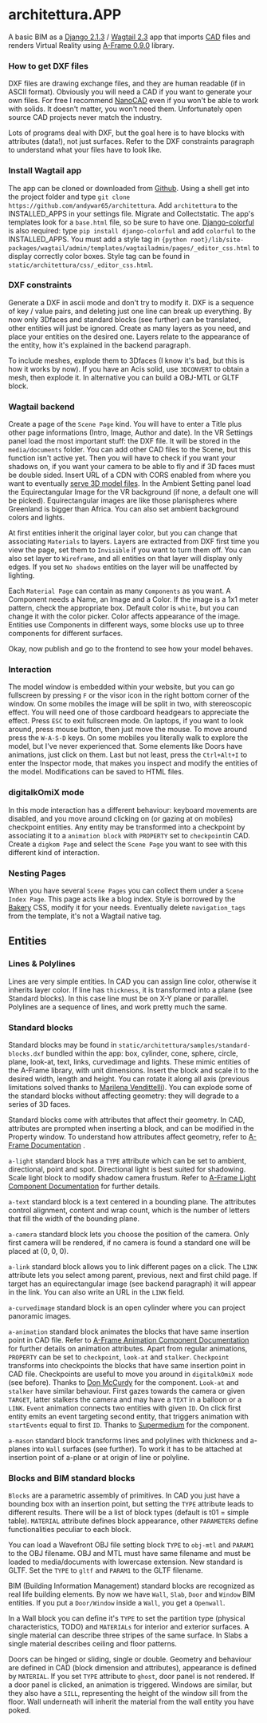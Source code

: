 # architettura.APP

A basic BIM as a [Django 2.1.3](https://www.djangoproject.com/) / [Wagtail 2.3](https://wagtail.io/) app that imports [CAD](https://en.wikipedia.org/wiki/AutoCAD_DXF) files and renders Virtual Reality using [A-Frame 0.9.0](https://aframe.io) library.

### How to get DXF files

DXF files are drawing exchange files, and they are human readable (if in ASCII format). Obviously you will need a CAD if you want to generate your own files. For free I recommend [NanoCAD](http://nanocad.com/) even if you won't be able to work with solids. It doesn't matter, you won't need them. Unfortunately open source CAD projects never match the industry.

Lots of programs deal with DXF, but the goal here is to have blocks with attributes (data!), not just surfaces. Refer to the DXF constraints paragraph to understand what your files have to look like.

### Install Wagtail app

The app can be cloned or downloaded from [Github](https://github.com/andywar65/architettura). Using a shell get into the project folder and type  `git clone https://github.com/andywar65/architettura`. Add `architettura` to the INSTALLED_APPS in your settings file. Migrate and Collectstatic. The app's templates look for a `base.html` file, so be sure to have one. [Django-colorful](https://github.com/charettes/django-colorful) is also required: type `pip install django-colorful` and add `colorful` to the INSTALLED_APPS. You must add a style tag in `{python root}/lib/site-packages/wagtail/admin/templates/wagtailadmin/pages/_editor_css.html` to display correctly color boxes. Style tag can be found in `static/architettura/css/_editor_css.html`.

### DXF constraints

Generate a DXF in ascii mode and don't try to modify it. DXF is a sequence of key / value pairs, and deleting just one line can break up everything. By now only 3Dfaces and standard blocks (see further) can be translated, other entities will just be ignored. Create as many layers as you need, and place your entities on the desired one. Layers relate to the appearance of the entity, how it's explained in the backend paragraph.

To include meshes, explode them to 3Dfaces (I know it's bad, but this is how it works by now). If you have an Acis solid, use `3DCONVERT` to obtain a mesh, then explode it. In alternative you can build a OBJ-MTL or GLTF block.

### Wagtail backend

Create a page of the `Scene Page` kind. You will have to enter a Title plus other page informations (Intro, Image, Author and date). In the VR Settings panel load the most important stuff: the DXF file. It will be stored in the `media/documents` folder. You can add other CAD files to the Scene, but this function isn't active yet. Then you will have to check if you want your shadows on, if you want your camera to be able to fly and if 3D faces must be double sided. Insert URL of a CDN with CORS enabled from where you want to eventually [serve 3D model files](https://aframe.io/docs/0.9.0/introduction/hosting-and-publishing.html#hosting-models). In the Ambient Setting panel load the Equirectangular Image for the VR background (if none, a default one will be picked). Equirectangular images are like those planispheres where Greenland is bigger than Africa. You can also set ambient background colors and lights.

At first entities inherit the original layer color, but you can change that associating `Materials` to layers. Layers are extracted from DXF first time you view the page, set them to `Invisible` if you want to turn them off. You can also set layer to `Wireframe`, and all entities on that layer will display only edges. If you set `No shadows` entities on the layer will be unaffected by lighting.

Each `Material Page` can contain as many `Components` as you want. A Component needs a Name, an Image and a Color. If the image is a 1x1 meter pattern, check the appropriate box. Default color is `white`, but you can change it with the color picker. Color affects appearance of the image. Entities use Components in different ways, some blocks use up to three components for different surfaces.

Okay, now publish and go to the frontend to see how your model behaves.

### Interaction

The model window is embedded within your website, but you can go fullscreen by pressing `F` or the visor icon in the right bottom corner of the window. On some mobiles the image will be split in two, with stereoscopic effect. You will need one of those cardboard headgears to appreciate the effect. Press `ESC` to exit fullscreen mode. On laptops, if you want to look around, press mouse button, then just move the mouse. To move around press the `W-A-S-D` keys. On some mobiles you literally walk to explore the model, but I've never experienced that. Some elements like Doors have animations, just click on them.
Last but not least, press the `Ctrl+Alt+I` to enter the Inspector mode, that makes you inspect and modify the entities of the model. Modifications can be saved to HTML files.

### digitalkOmiX mode

In this mode interaction has a different behaviour: keyboard movements are disabled, and you move around clicking on (or gazing at on mobiles) checkpoint entities. Any entity may be transformed into a checkpoint by associating it to a `animation block` with `PROPERTY` set to `checkpoint`in CAD. Create a `digkom Page` and select the `Scene Page` you want to see with this different kind of interaction.

### Nesting Pages

When you have several `Scene Pages` you can collect them under a `Scene Index Page`. This page acts like a blog index. Style is borrowed by the [Bakery](https://github.com/wagtail/bakerydemo) CSS, modify it for your needs. Eventually delete `navigation_tags` from the template, it's not a Wagtail native tag.

## Entities

### Lines & Polylines

Lines are very simple entities. In CAD you can assign line color, otherwise it inherits layer color. If line has `thickness`, it is transformed into a plane (see Standard blocks). In this case line must be on X-Y plane or parallel. Polylines are a sequence of lines, and work pretty much the same.

### Standard blocks

Standard blocks may be found in `static/architettura/samples/standard-blocks.dxf` bundled within the app: box, cylinder, cone, sphere, circle, plane, look-at, text, links, curvedimage and lights. These mimic entities of the A-Frame library, with unit dimensions. Insert the block and scale it to the desired width, length and height. You can rotate it along all axis (previous limitations solved thanks to [Marilena Vendittelli](http://www.dis.uniroma1.it/~venditt/)). You can explode some of the standard blocks without affecting geometry: they will degrade to a series of 3D faces.

Standard blocks come with attributes that affect their geometry. In CAD, attributes are prompted when inserting a block, and can be modified in the Property window. To understand how attributes affect geometry, refer to [A-Frame Documentation](https://aframe.io/docs/0.9.0/primitives/a-box.html) .

`a-light` standard block has a `TYPE` attribute which can be set to ambient, directional, point and spot. Directional light is best suited for shadowing. Scale light block to modify shadow camera frustum. Refer to [A-Frame Light Component Documentation](https://aframe.io/docs/0.9.0/components/light.html) for further details.

`a-text` standard block is a text centered in a bounding plane. The attributes control alignment, content and wrap count, which is the number of letters that fill the width of the bounding plane.

`a-camera` standard block lets you choose the position of the camera. Only first camera will be rendered, if no camera is found a standard one will be placed at (0, 0, 0).

`a-link` standard block allows you to link different pages on a click. The `LINK` attribute lets you select among parent, previous, next and first child page. If target has an equirectangular image (see backend paragraph) it will appear in the link. You can also write an URL in the `LINK` field.

`a-curvedimage` standard block is an open cylinder where you can project panoramic images.

`a-animation` standard block animates the blocks that have same insertion point in CAD file. Refer to [A-Frame Animation Component Documentation](https://aframe.io/docs/0.9.0/core/animations.html) for further details on animation attributes. Apart from regular animations, `PROPERTY` can be set to `checkpoint`, `look-at` and `stalker`.
`Checkpoint` transforms into checkpoints the blocks that have same insertion point in CAD file. Checkpoints are useful to move you around in `digitalkOmiX mode` (see before). Thanks to [Don McCurdy](https://github.com/donmccurdy/aframe-extras) for the component.
`Look-at` and `stalker` have similar behaviour. First gazes towards the camera or given `TARGET`, latter stalkers the camera and may have a `TEXT` in a balloon or a `LINK`.
`Event` animation connects two entities with given `ID`. On click first entity emits an event targeting second entity, that triggers animation with `startEvents` equal to first `ID`. Thanks to [Supermedium](https://github.com/supermedium/superframe/tree/master/components/animation/examples/events) for the component.

`a-mason` standard block transforms lines and polylines with thickness and a-planes into `Wall` surfaces (see further). To work it has to be attached at insertion point of a-plane or at origin of line or polyline.

### Blocks and BIM standard blocks

`Blocks` are a parametric assembly of primitives. In CAD you just have a bounding box with an insertion point, but setting the `TYPE` attribute leads to different results. There will be a list of block types (default is t01 = simple table). `MATERIAL` attribute defines block appearance, other `PARAMETERS` define functionalities peculiar to each block.

You can load a Wavefront OBJ file setting block `TYPE` to `obj-mtl` and `PARAM1` to the OBJ filename. OBJ and MTL must have same filename and must be loaded to media/documents with lowercase extension. New standard is GLTF. Set the `TYPE` to `gltf` and `PARAM1` to the GLTF filename.

BIM (Building Information Management) standard blocks are recognized as real life building elements. By now we have `Wall`, `Slab`, `Door` and `Window` BIM entities. If you put a `Door/Window` inside a `Wall`, you get a `Openwall`.

In a Wall block you can define it's `TYPE` to set the partition type (physical characteristics, TODO) and `MATERIALs` for interior and exterior surfaces. A single material can describe three stripes of the same surface. In Slabs a single material describes ceiling and floor patterns.

Doors can be hinged or sliding, single or double. Geometry and behaviour are defined in CAD (block dimension and attributes), appearance is defined by `MATERIAL`. If you set `TYPE` attribute to `ghost`, door panel is not rendered. If a door panel is clicked, an animation is triggered. Windows are similar, but they also have a `SILL`, representing the height of the window sill from the floor. Wall underneath will inherit the material from the wall entity you have poked.
